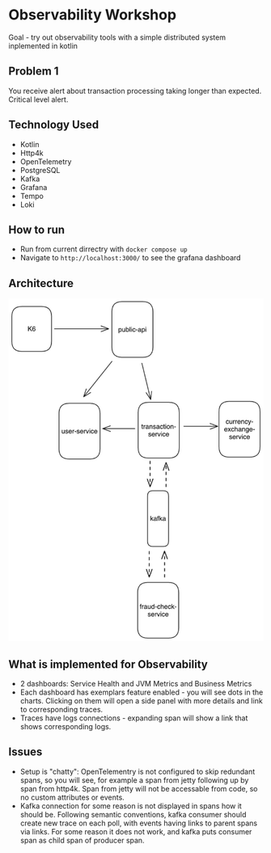 # Observability Workshop
Goal - try out observability tools with a simple distributed system inplemented in kotlin

## Problem 1
You receive alert about transaction processing taking longer than expected. Critical level alert.

## Technology Used
- Kotlin
- Http4k
- OpenTelemetry
- PostgreSQL
- Kafka
- Grafana
- Tempo
- Loki

## How to run
- Run from current dirrectry with `docker compose up`
- Navigate to `http://localhost:3000/` to see the grafana dashboard

## Architecture
![Architecture](./architecture.png)

## What is implemented for Observability
- 2 dashboards: Service Health and JVM Metrics and Business Metrics
- Each dashboard has exemplars feature enabled - you will see dots in the charts. Clicking on them will open a side panel with more details and link to corresponding traces.
- Traces have logs connections - expanding span will show a link that shows corresponding logs.

## Issues
- Setup is "chatty": OpenTelementry is not configured to skip redundant spans, so you will see, for example a span from jetty following up by span from http4k. Span from jetty will not be accessable from code, so no custom attributes or events.
- Kafka connection for some reason is not displayed in spans how it should be. Following semantic conventions, kafka consumer should create new trace on each poll, with events having links to parent spans via links. For some reason it does not work, and kafka puts consumer span as child span of producer span.